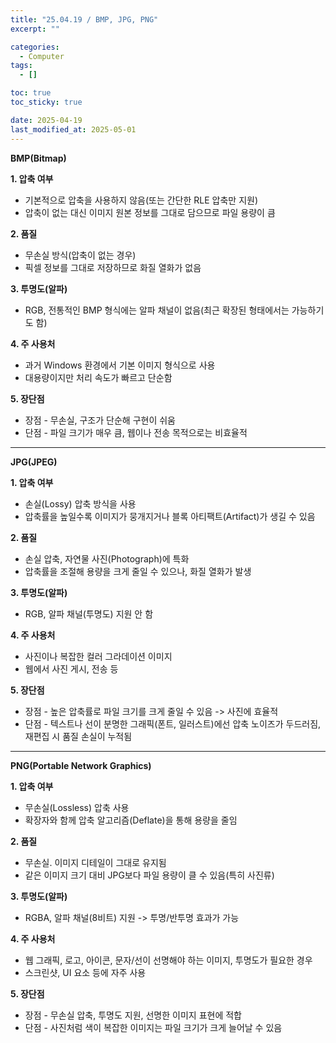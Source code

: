 ```yaml
---
title: "25.04.19 / BMP, JPG, PNG"
excerpt: ""

categories:
  - Computer
tags:
  - []

toc: true
toc_sticky: true

date: 2025-04-19
last_modified_at: 2025-05-01
---
```


**BMP(Bitmap)**

**1\. 압축 여부**

- 기본적으로 압축을 사용하지 않음(또는 간단한 RLE 압축만 지원)
- 압축이 없는 대신 이미지 원본 정보를 그대로 담으므로 파일 용량이 큼

**2\. 품질**

- 무손실 방식(압축이 없는 경우)
- 픽셀 정보를 그대로 저장하므로 화질 열화가 없음

**3\. 투명도(알파)**

- RGB, 전통적인 BMP 형식에는 알파 채널이 없음(최근 확장된 형태에서는 가능하기도 함)

**4\. 주 사용처**

- 과거 Windows 환경에서 기본 이미지 형식으로 사용
- 대용량이지만 처리 속도가 빠르고 단순함

**5\. 장단점**

- 장점 - 무손실, 구조가 단순해 구현이 쉬움
- 단점 - 파일 크기가 매우 큼, 웹이나 전송 목적으로는 비효율적

---

**JPG(JPEG)**

**1\. 압축 여부**

- 손실(Lossy) 압축 방식을 사용
- 압축률을 높일수록 이미지가 뭉개지거나 블록 아티팩트(Artifact)가 생길 수 있음

**2\. 품질**

- 손실 압축, 자연물 사진(Photograph)에 특화
- 압축률을 조절해 용량을 크게 줄일 수 있으나, 화질 열화가 발생

**3\. 투명도(알파)**

- RGB, 알파 채널(투명도) 지원 안 함

**4\. 주 사용처**

- 사진이나 복잡한 컬러 그라데이션 이미지
- 웹에서 사진 게시, 전송 등

**5\. 장단점**

- 장점 - 높은 압축률로 파일 크기를 크게 줄일 수 있음 -> 사진에 효율적
- 단점 - 텍스트나 선이 분명한 그래픽(폰트, 일러스트)에선 압축 노이즈가 두드러짐, 재편집 시 품질 손실이 누적됨

---

**PNG(Portable Network Graphics)**

**1\. 압축 여부**

- 무손실(Lossless) 압축 사용
- 확장자와 함께 압축 알고리즘(Deflate)을 통해 용량을 줄임

**2\. 품질**

- 무손실. 이미지 디테일이 그대로 유지됨
- 같은 이미지 크기 대비 JPG보다 파일 용량이 클 수 있음(특히 사진류)

**3\. 투명도(알파)**

- RGBA, 알파 채널(8비트) 지원 -> 투명/반투명 효과가 가능

**4\. 주 사용처**

- 웹 그래픽, 로고, 아이콘, 문자/선이 선명해야 하는 이미지, 투명도가 필요한 경우
- 스크린샷, UI 요소 등에 자주 사용

**5\. 장단점**

- 장점 - 무손실 압축, 투명도 지원, 선명한 이미지 표현에 적합
- 단점 - 사진처럼 색이 복잡한 이미지는 파일 크기가 크게 늘어날 수 있음
